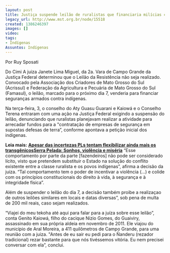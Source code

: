 ```yaml
---
layout: post
title: Justiça suspende leilão de ruralistas que financiaria milícias contra indígenas
legacy_url: http://www.mst.org.br/node/15518
created: 1386246397
images: []
video: 
tags:
- Indígenas
Assuntos: Indígenas
---
```



Por Ruy Sposati

Do Cimi
A juiza Janete Lima Miguel, da 2a. Vara de Campo Grande da Justiça Federal determinou que o Leilão da Resistência não seja realizado. Convocado pela Associação dos Criadores de Mato Grosso do Sul (Acrissul) e Federação da Agricultura e Pecuária de Mato Grosso do Sul (Famasul), o leilão, marcado para o próximo dia 7, venderia para financiar seguranças armados contra indígenas.


Na terça-feira, 3, o conselho do Aty Guasu Guarani e Kaiowá e o Conselho Terena entraram com uma ação na Justiça Federal exigindo a suspensão do leilão, denunciando que ruralistas planejavam realizar a atividade para arrecadar fundos para a "contratação de empresas de segurança em supostas defesas de terra”, conforme apontava a petição inicial dos indígenas.


**Leia mais:**
[**Apesar das incertezas PLs tentam flexibilizar ainda mais os transgênicos**](http://www.mst.org.br/node/15517)[**Serra Pelada: Sonhos, violência e miséria**](http://www.mst.org.br/node/15515)
“Esse comportamento por parte da parte [fazendeiros] não pode ser considerado lícito, visto que pretendem substituir o Estado na solução do conflito existente entre a classe ruralista e os povos indígenas”, afirma a decisão da juiza. “Tal comportamento tem o poder de incentivar a violência (…) e colide com os princípios constitucionais do direito à vida, à segurança e à integridade física”.


Além de suspender o leilão do dia 7, a decisão também proibe a realizaçao de outros leilões similares em locais e datas diversas”, sob pena de multa de 200 mil reais, caso sejam realizados.


“Viajei do meu tekoha até aqui para falar para a juíza sobre esse leilão”, conta Genito Kaiowá, filho do cacique Nízio Gomes, do Guaiviry, assassinado em sua própria aldeia em novembro de 2011. Ele viajou do município de Aral Moreira, a 411 quilômetros de Campo Grande, para uma reunião com a juiza. "Antes de eu sair eu pedi para o Ñanderu (rezador tradicional) rezar bastante para que nós tivéssemos vitória. Eu nem precisei conversar com ela”, conclui.
 
